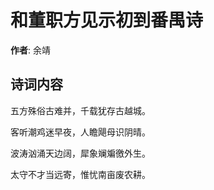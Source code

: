 # 和董职方见示初到番禺诗

**作者**: 余靖

## 诗词内容

五方殊俗古难并，千载犹存古越城。

客听潮鸡迷早夜，人瞻飓母识阴晴。

波涛汹涌天边阔，犀象斓斒徼外生。

太守不才当远寄，惟忧南亩废农耕。

